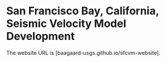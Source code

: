# San Francisco Bay, California, Seismic Velocity Model Development

The website URL is [baagaard-usgs.github.io/sfcvm-website].

